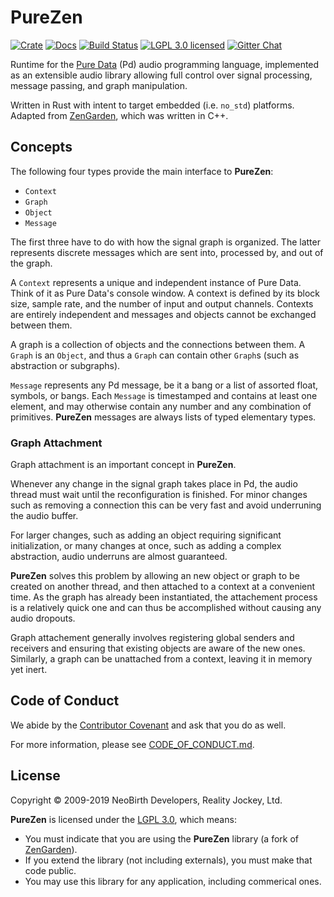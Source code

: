 # PureZen

[![Crate][crate-image]][crate-link]
[![Docs][docs-image]][docs-link]
[![Build Status][build-image]][build-link]
[![LGPL 3.0 licensed][license-image]][license-link]
[![Gitter Chat][gitter-image]][gitter-link]

Runtime for the [Pure Data] (Pd) audio programming language, implemented as an
extensible audio library allowing full control over signal processing, message
passing, and graph manipulation.

Written in Rust with intent to target embedded (i.e. `no_std`) platforms.
Adapted from [ZenGarden], which was written in C++.

## Concepts

The following four types provide the main interface to **PureZen**:

- `Context`
- `Graph`
- `Object`
- `Message`

The first three have to do with how the signal graph is organized.
The latter represents discrete messages which are sent into, processed by,
and out of the graph.

A `Context` represents a unique and independent instance of Pure Data.
Think of it as Pure Data's console window. A context is defined by its
block size, sample rate, and the number of input and output channels.
Contexts are entirely independent and messages and objects cannot be exchanged
between them.

A graph is a collection of objects and the connections between them.
A `Graph` is an `Object`, and thus a `Graph` can contain other `Graph`s
(such as abstraction or subgraphs).

`Message` represents any Pd message, be it a bang or a list of assorted float,
symbols, or bangs. Each `Message` is timestamped and contains at least one
element, and may otherwise contain any number and any combination of
primitives. **PureZen** messages are always lists of typed elementary types.

### Graph Attachment

Graph attachment is an important concept in **PureZen**.

Whenever any change in the signal graph takes place in Pd, the audio thread
must wait until the reconfiguration is finished. For minor changes such as
removing a connection this can be very fast and avoid underruning the audio
buffer.

For larger changes, such as adding an object requiring significant
initialization, or many changes at once, such as adding a complex abstraction,
audio underruns are almost guaranteed.

**PureZen** solves this problem by allowing an new object or graph to be
created on another thread, and then attached to a context at a convenient
time. As the graph has already been instantiated, the attachement process is a
relatively quick one and can thus be accomplished without causing any audio
dropouts.

Graph attachement generally involves registering global senders and receivers
and ensuring that existing objects are aware of the new ones. Similarly, a
graph can be unattached from a context, leaving it in memory yet inert.

## Code of Conduct

We abide by the [Contributor Covenant][cc] and ask that you do as well.

For more information, please see [CODE_OF_CONDUCT.md].

## License

Copyright © 2009-2019 NeoBirth Developers, Reality Jockey, Ltd.

**PureZen** is licensed under the [LGPL 3.0], which means:

- You must indicate that you are using the **PureZen** library (a fork of [ZenGarden]).
- If you extend the library (not including externals), you must make that code public.
- You may use this library for any application, including commerical ones.

[crate-image]: https://img.shields.io/crates/v/purezen.svg
[crate-link]: https://crates.io/crates/purezen
[docs-image]: https://docs.rs/purezen/badge.svg
[docs-link]: https://docs.rs/purezen/
[build-image]: https://secure.travis-ci.org/NeoBirth/PureZen.svg?branch=master
[build-link]: https://travis-ci.org/NeoBirth/PureZen
[license-image]: https://img.shields.io/badge/license-LGPL%203.0-blue.svg
[license-link]: https://github.com/NeoBirth/PureZen/blob/master/COPYING.LESSER
[gitter-image]: https://badges.gitter.im/NeoBirth/PureZen.svg
[gitter-link]: https://gitter.im/NeoBirth/PureZen
[Pure Data]: https://puredata.info/
[ZenGarden]: https://github.com/mhroth/ZenGarden
[cc]: https://contributor-covenant.org
[CODE_OF_CONDUCT.md]: https://github.com/NeoBirth/PureZen/blob/master/CODE_OF_CONDUCT.md
[LGPL 3.0]: https://www.gnu.org/licenses/lgpl-3.0.en.html
